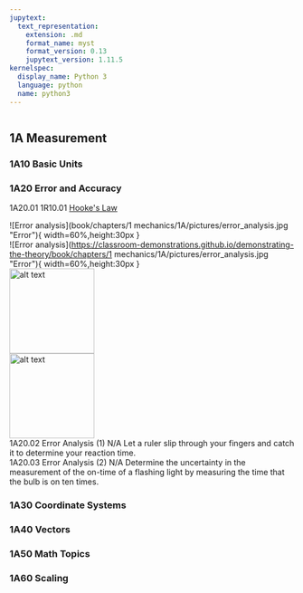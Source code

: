 ```yaml
---
jupytext:
  text_representation:
    extension: .md
    format_name: myst
    format_version: 0.13
    jupytext_version: 1.11.5
kernelspec:
  display_name: Python 3
  language: python
  name: python3
---
```


```{contents}
```

## 1A	Measurement

### 1A10	Basic Units
### 1A20	Error and Accuracy

1A20.01	1R10.01	 		[Hooke's Law](https://www.de-monstrare.nl/pdf/Hooke%27s%20law.pdf)
<br/>

![Error analysis](book/chapters/1 mechanics/1A/pictures/error_analysis.jpg "Error"){ width=60%,height:30px }
<br/>
![Error analysis](https://classroom-demonstrations.github.io/demonstrating-the-theory/book/chapters/1 mechanics/1A/pictures/error_analysis.jpg "Error"){ width=60%,height:30px }
<br/>
<img src="/1A/pictures/error_analysis.jpg" alt="alt text" title="image Title" width="150"/>
<br/>
<img src="https://classroom-demonstrations.github.io/demonstrating-the-theory/book/chapters/1 mechanics/1A/pictures/error_analysis.jpg" alt="alt text" title="image Title" width="150"/>
<br/>
1A20.02				Error Analysis (1)	N/A		Let a ruler slip through your fingers and catch it to determine your reaction time.
<br/>
1A20.03				Error Analysis (2)	N/A		Determine the uncertainty in the measurement of the on-time of a flashing light by measuring the time that the bulb is on ten times.

### 1A30	Coordinate Systems
### 1A40	Vectors
### 1A50	Math Topics
### 1A60	Scaling

